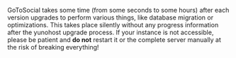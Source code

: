 GoToSocial takes some time (from some seconds to some hours) after each version upgrades to perform various things, like database migration or optimizations. 
This takes place silently without any progress information after the yunohost upgrade process.
If your instance is not accessible, please be patient and **do not** restart it or the complete server manually at the risk of breaking everything!
